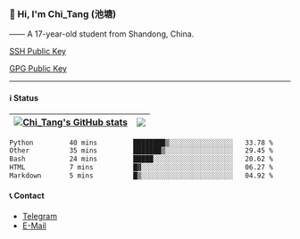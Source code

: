### 👋 Hi, I'm Chi_Tang (池塘)

—— A 17-year-old student from Shandong, China.

[SSH Public Key](https://gist.githubusercontent.com/chitang233/741d438a469cb8c74a6aed6e6e9b3ff1/raw/2f2b0470511fe08f07fe8c99a6853ae98910652d/SSH%2520Public%2520Key)

[GPG Public Key](https://github.com/chitang233.gpg)

---

#### ℹ️ Status

| <a href="https://github.com/anuraghazra/github-readme-stats"><img align="center" src="https://github-readme-stats.vercel.app/api?username=chitang233&show_icons=true&include_all_commits=true&theme=buefy&hide_border=true" alt="Chi_Tang's GitHub stats" /></a> | <a href="https://github.com/anuraghazra/github-readme-stats"><img align="center" src="https://github-readme-stats.vercel.app/api/top-langs/?username=chitang233&layout=compact&theme=buefy&hide_border=true" /></a> |
| ------------- | ------------- |

<!--START_SECTION:waka-->

```txt
Python         40 mins         ████████▒░░░░░░░░░░░░░░░░   33.78 %
Other          35 mins         ███████▒░░░░░░░░░░░░░░░░░   29.45 %
Bash           24 mins         █████░░░░░░░░░░░░░░░░░░░░   20.62 %
HTML           7 mins          █▓░░░░░░░░░░░░░░░░░░░░░░░   06.27 %
Markdown       5 mins          █▒░░░░░░░░░░░░░░░░░░░░░░░   04.92 %
```

<!--END_SECTION:waka-->

#### 📞 Contact
  - [Telegram](https://t.me/chitang233)
  - [E-Mail](mailto:me@chitang.dev)

